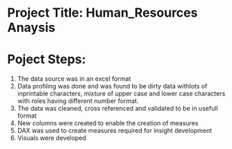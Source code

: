 # Project Title: Human_Resources Anaysis
# Poject Steps:
1. The data source was in an excel format
2. Data profiling was done and was found to be dirty data withlots of inprintable characters, mixture of upper case and lower case characters with roles having different number format.
3. The data was cleaned, cross referenced and validated to be in usefull format
4. New columns were created to enable the creation of measures
5. DAX was used to create measures required for insight development
6. Visuals were developed

 
